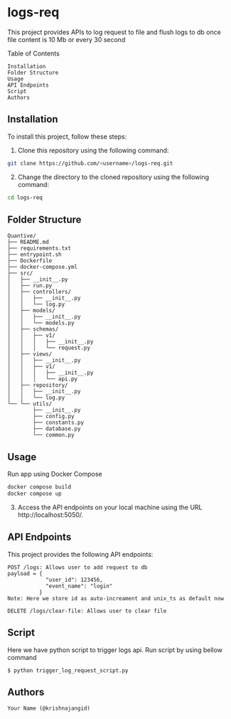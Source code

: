 # logs-req

This project provides APIs to log request to file and flush logs to db once file content is 10 Mb or every 30 second

Table of Contents

    Installation
    Folder Structure
    Usage
    API Endpoints
    Script 
    Authors

## Installation

To install this project, follow these steps:

1. Clone this repository using the following command:

```bash
git clone https://github.com/<username>/logs-req.git
```

2. Change the directory to the cloned repository using the following command:

```bash
cd logs-req
```
## Folder Structure
```commandline
Quantive/
├── README.md
├── requirements.txt
├── entrypoint.sh
├── Dockerfile
├── docker-compose.yml
├── src/
│   ├── __init__.py
│   ├── run.py
│   ├── controllers/
│   │   ├── __init__.py
│   │   └── log.py
│   ├── models/
│   │   ├── __init__.py
│   │   └── models.py
│   ├── schemas/
│   │   ├── v1/
│   │   │   ├── __init__.py
│   │   │   └── request.py
│   ├── views/
│   │   ├── __init__.py
│   │   ├── v1/
│   │   │   ├── __init__.py
│   │   │   └── api.py
│   ├── repository/
│   │   ├── __init__.py
│   │   └── log.py
└── └── utils/
        ├── __init__.py
        ├── config.py
        ├── constants.py
        ├── database.py
        └── common.py
```
## Usage
Run app using Docker Compose

```bash
docker compose build
docker compose up
```

3. Access the API endpoints on your local machine using the URL http://localhost:5050/.

## API Endpoints

This project provides the following API endpoints:
```
POST /logs: Allows user to add request to db
payload = {
            "user_id": 123456,
            "event_name": "login"
          }
Note: Here we store id as auto-increament and unix_ts as default now
```
```
DELETE /logs/clear-file: Allows user to clear file
```
## Script
Here we have python script to trigger logs api. Run script by using bellow command

    $ python trigger_log_request_script.py

## Authors

    Your Name (@krishnajangid)